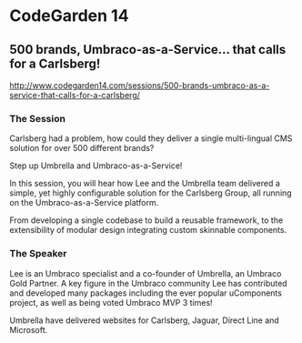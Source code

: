 # CodeGarden 14

## 500 brands, Umbraco-as-a-Service... that calls for a Carlsberg!

http://www.codegarden14.com/sessions/500-brands-umbraco-as-a-service-that-calls-for-a-carlsberg/

### The Session

Carlsberg had a problem, how could they deliver a single multi-lingual CMS solution for over 500 different brands?

Step up Umbrella and Umbraco-as-a-Service!

In this session, you will hear how Lee and the Umbrella team delivered a simple, yet highly configurable solution for the Carlsberg Group, all running on the Umbraco-as-a-Service platform.

From developing a single codebase to build a reusable framework, to the extensibility of modular design integrating custom skinnable components.

### The Speaker

Lee is an Umbraco specialist and a co-founder of Umbrella, an Umbraco Gold Partner.
A key figure in the Umbraco community Lee has contributed and developed many packages including the ever popular uComponents project, as well as being voted Umbraco MVP 3 times!

Umbrella have delivered websites for Carlsberg, Jaguar, Direct Line and Microsoft.


